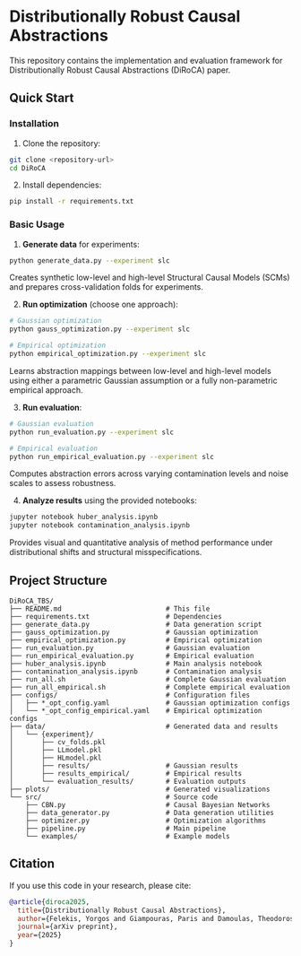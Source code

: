 # Distributionally Robust Causal Abstractions

This repository contains the implementation and evaluation framework for Distributionally Robust Causal Abstractions (DiRoCA) paper.

## Quick Start

### Installation

1. Clone the repository:
```bash
git clone <repository-url>
cd DiRoCA
```

2. Install dependencies:
```bash
pip install -r requirements.txt
```

### Basic Usage

1. **Generate data** for experiments:
```bash
python generate_data.py --experiment slc
```
Creates synthetic low-level and high-level Structural Causal Models (SCMs) and prepares cross-validation folds for experiments.


2. **Run optimization** (choose one approach):
```bash
# Gaussian optimization
python gauss_optimization.py --experiment slc

# Empirical optimization  
python empirical_optimization.py --experiment slc
```
Learns abstraction mappings between low-level and high-level models using either a parametric Gaussian assumption or a fully non-parametric empirical approach.


3. **Run evaluation**:
```bash
# Gaussian evaluation
python run_evaluation.py --experiment slc

# Empirical evaluation
python run_empirical_evaluation.py --experiment slc
```
Computes abstraction errors across varying contamination levels and noise scales to assess robustness.


4. **Analyze results** using the provided notebooks:
```bash
jupyter notebook huber_analysis.ipynb
jupyter notebook contamination_analysis.ipynb
```
Provides visual and quantitative analysis of method performance under distributional shifts and structural misspecifications.


## Project Structure

```
DiRoCA_TBS/
├── README.md                          # This file
├── requirements.txt                   # Dependencies
├── generate_data.py                   # Data generation script
├── gauss_optimization.py              # Gaussian optimization
├── empirical_optimization.py          # Empirical optimization
├── run_evaluation.py                  # Gaussian evaluation
├── run_empirical_evaluation.py        # Empirical evaluation
├── huber_analysis.ipynb               # Main analysis notebook
├── contamination_analysis.ipynb       # Contamination analysis
├── run_all.sh                         # Complete Gaussian evaluation
├── run_all_empirical.sh               # Complete empirical evaluation
├── configs/                           # Configuration files
│   ├── *_opt_config.yaml              # Gaussian optimization configs
│   └── *_opt_config_empirical.yaml    # Empirical optimization configs
├── data/                              # Generated data and results
│   └── {experiment}/
│       ├── cv_folds.pkl
│       ├── LLmodel.pkl
│       ├── HLmodel.pkl
│       ├── results/                   # Gaussian results
│       ├── results_empirical/         # Empirical results
│       └── evaluation_results/        # Evaluation outputs
├── plots/                             # Generated visualizations
└── src/                               # Source code
    ├── CBN.py                         # Causal Bayesian Networks
    ├── data_generator.py              # Data generation utilities
    ├── optimizer.py                   # Optimization algorithms
    ├── pipeline.py                    # Main pipeline
    └── examples/                      # Example models
```


## Citation

If you use this code in your research, please cite:

```bibtex
@article{diroca2025,
  title={Distributionally Robust Causal Abstractions},
  author={Felekis, Yorgos and Giampouras, Paris and Damoulas, Theodoros},
  journal={arXiv preprint},
  year={2025}
}
```